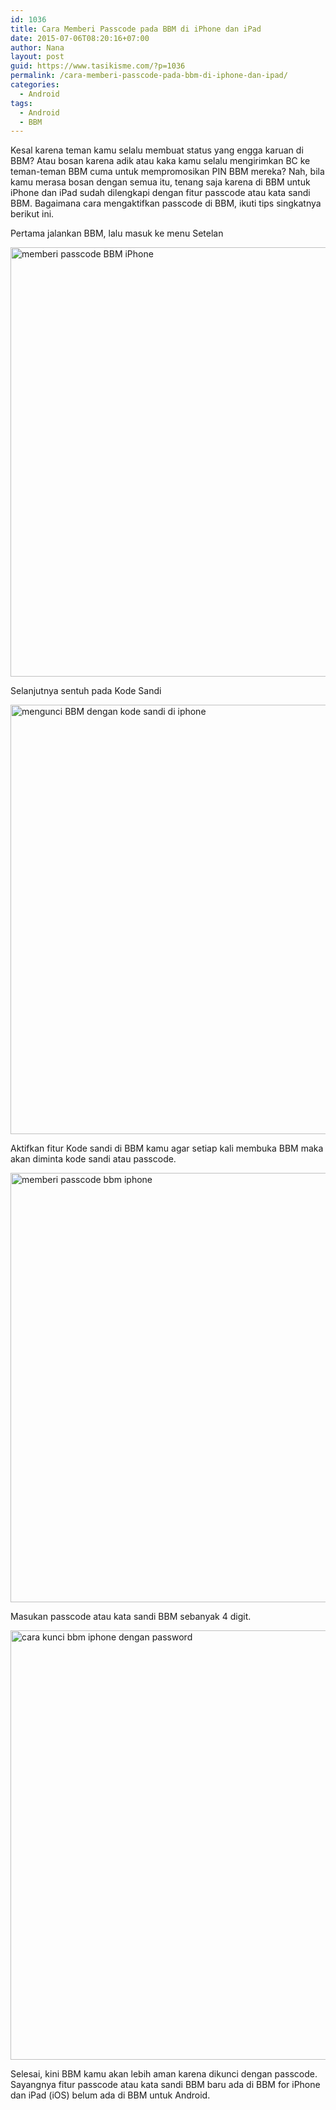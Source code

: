 ```yaml
---
id: 1036
title: Cara Memberi Passcode pada BBM di iPhone dan iPad
date: 2015-07-06T08:20:16+07:00
author: Nana
layout: post
guid: https://www.tasikisme.com/?p=1036
permalink: /cara-memberi-passcode-pada-bbm-di-iphone-dan-ipad/
categories:
  - Android
tags:
  - Android
  - BBM
---
```

Kesal karena teman kamu selalu membuat status yang engga karuan di BBM? Atau bosan karena adik atau kaka kamu selalu mengirimkan BC ke teman-teman BBM cuma untuk mempromosikan PIN BBM mereka? Nah, bila kamu merasa bosan dengan semua itu, tenang saja karena di BBM untuk iPhone dan iPad sudah dilengkapi dengan fitur passcode atau kata sandi BBM. Bagaimana cara mengaktifkan passcode di BBM, ikuti tips singkatnya berikut ini.

Pertama jalankan BBM, lalu masuk ke menu Setelan

<img loading="lazy"  src="https://3.bp.blogspot.com/--tM7-DoHE6w/VZo5Eoz2n9I/AAAAAAAAGPA/ZmDDVRFMdFU/s1600/memberi-passcode-iphone-1.png" alt="memberi passcode BBM iPhone" width="515" height="687" /> 

Selanjutnya sentuh pada Kode Sandi

<img loading="lazy"  src="https://2.bp.blogspot.com/-ixdOtcBR47s/VZo5FaBP1KI/AAAAAAAAGPQ/FV6qng165As/s1600/mengunci-bbm-dengan-passcode-2.png" alt="mengunci BBM dengan kode sandi di iphone" width="515" height="687" /> 

Aktifkan fitur Kode sandi di BBM kamu agar setiap kali membuka BBM maka akan diminta kode sandi atau passcode.

<img loading="lazy"  src="https://1.bp.blogspot.com/-5bHnv9qn6Ao/VZo5Ep_nSNI/AAAAAAAAGO8/hLWDMrprDg0/s1600/memberi-passcode-bbm-iphone-3.png" alt="memberi passcode bbm iphone" width="515" height="687" /> 

Masukan passcode atau kata sandi BBM sebanyak 4 digit.

<img loading="lazy"  src="https://4.bp.blogspot.com/-YrOb1zQP0Bs/VZo5ESzmksI/AAAAAAAAGPE/Lecv_2o1GYk/s1600/kunci-bbm-dengan-passcode-iphone-4.png" alt="cara kunci bbm iphone dengan password" width="515" height="687" /> 

Selesai, kini BBM kamu akan lebih aman karena dikunci dengan passcode. Sayangnya fitur passcode atau kata sandi BBM baru ada di BBM for iPhone dan iPad (iOS) belum ada di BBM untuk Android.